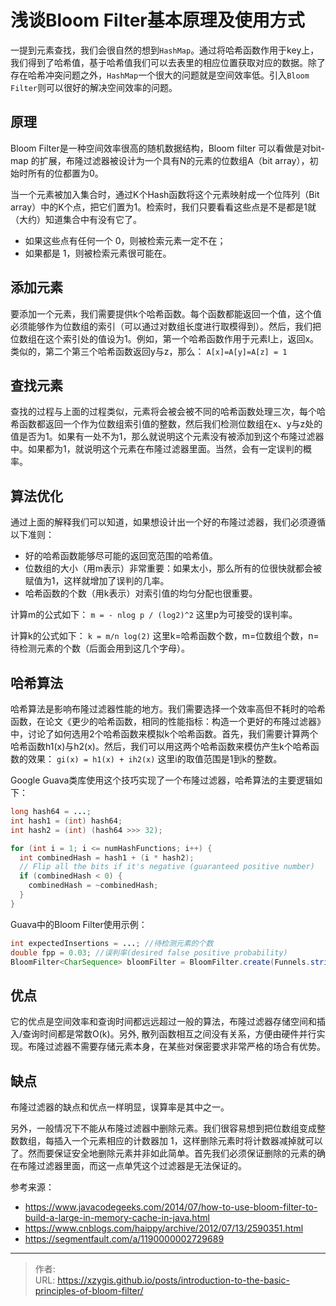 # 浅谈Bloom Filter基本原理及使用方式


一提到元素查找，我们会很自然的想到`HashMap`。通过将哈希函数作用于key上，我们得到了哈希值，基于哈希值我们可以去表里的相应位置获取对应的数据。除了存在哈希冲突问题之外，`HashMap`一个很大的问题就是空间效率低。引入`Bloom Filter`则可以很好的解决空间效率的问题。



## 原理
Bloom Filter是一种空间效率很高的随机数据结构，Bloom filter 可以看做是对bit-map 的扩展，布隆过滤器被设计为一个具有N的元素的位数组A（bit array），初始时所有的位都置为0。

当一个元素被加入集合时，通过K个Hash函数将这个元素映射成一个位阵列（Bit array）中的K个点，把它们置为1。检索时，我们只要看看这些点是不是都是1就（大约）知道集合中有没有它了。

- 如果这些点有任何一个 0，则被检索元素一定不在；
- 如果都是 1，则被检索元素很可能在。


## 添加元素
要添加一个元素，我们需要提供k个哈希函数。每个函数都能返回一个值，这个值必须能够作为位数组的索引（可以通过对数组长度进行取模得到）。然后，我们把位数组在这个索引处的值设为1。例如，第一个哈希函数作用于元素I上，返回x。类似的，第二个第三个哈希函数返回y与z，那么：
`A[x]=A[y]=A[z] = 1`

## 查找元素
查找的过程与上面的过程类似，元素将会被会被不同的哈希函数处理三次，每个哈希函数都返回一个作为位数组索引值的整数，然后我们检测位数组在x、y与z处的值是否为1。如果有一处不为1，那么就说明这个元素没有被添加到这个布隆过滤器中。如果都为1，就说明这个元素在布隆过滤器里面。当然，会有一定误判的概率。

## 算法优化
通过上面的解释我们可以知道，如果想设计出一个好的布隆过滤器，我们必须遵循以下准则：

- 好的哈希函数能够尽可能的返回宽范围的哈希值。
- 位数组的大小（用m表示）非常重要：如果太小，那么所有的位很快就都会被赋值为1，这样就增加了误判的几率。
- 哈希函数的个数（用k表示）对索引值的均匀分配也很重要。

计算m的公式如下：
`m = - nlog p / (log2)^2`
这里p为可接受的误判率。

计算k的公式如下：
`k = m/n log(2)`
这里k=哈希函数个数，m=位数组个数，n=待检测元素的个数（后面会用到这几个字母）。

## 哈希算法
哈希算法是影响布隆过滤器性能的地方。我们需要选择一个效率高但不耗时的哈希函数，在论文《更少的哈希函数，相同的性能指标：构造一个更好的布隆过滤器》中，讨论了如何选用2个哈希函数来模拟k个哈希函数。首先，我们需要计算两个哈希函数h1(x)与h2(x)。然后，我们可以用这两个哈希函数来模仿产生k个哈希函数的效果：
`gi(x) = h1(x) + ih2(x)`
这里i的取值范围是1到k的整数。

Google Guava类库使用这个技巧实现了一个布隆过滤器，哈希算法的主要逻辑如下：
```java
long hash64 = ...;
int hash1 = (int) hash64;
int hash2 = (int) (hash64 >>> 32);

for (int i = 1; i <= numHashFunctions; i++) {
  int combinedHash = hash1 + (i * hash2);
  // Flip all the bits if it's negative (guaranteed positive number)
  if (combinedHash < 0) {
    combinedHash = ~combinedHash;
  }
}
```

Guava中的Bloom Filter使用示例：
```java
int expectedInsertions = ...; //待检测元素的个数
double fpp = 0.03; //误判率(desired false positive probability)
BloomFilter<CharSequence> bloomFilter = BloomFilter.create(Funnels.stringFunnel(Charset.forName("UTF-8")), expectedInsertions,fpp);
```

## 优点
它的优点是空间效率和查询时间都远远超过一般的算法，布隆过滤器存储空间和插入/查询时间都是常数O(k)。另外, 散列函数相互之间没有关系，方便由硬件并行实现。布隆过滤器不需要存储元素本身，在某些对保密要求非常严格的场合有优势。

## 缺点
布隆过滤器的缺点和优点一样明显，误算率是其中之一。

另外，一般情况下不能从布隆过滤器中删除元素。我们很容易想到把位数组变成整数数组，每插入一个元素相应的计数器加 1，这样删除元素时将计数器减掉就可以了。然而要保证安全地删除元素并非如此简单。首先我们必须保证删除的元素的确在布隆过滤器里面，而这一点单凭这个过滤器是无法保证的。

参考来源：

- https://www.javacodegeeks.com/2014/07/how-to-use-bloom-filter-to-build-a-large-in-memory-cache-in-java.html
- https://www.cnblogs.com/haippy/archive/2012/07/13/2590351.html
- https://segmentfault.com/a/1190000002729689

---

> 作者:   
> URL: https://xzygis.github.io/posts/introduction-to-the-basic-principles-of-bloom-filter/  


